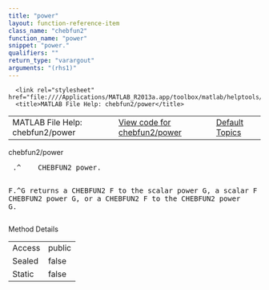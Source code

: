 ```yaml
---
title: "power"
layout: function-reference-item
class_name: "chebfun2"
function_name: "power"
snippet: "power."
qualifiers: ""
return_type: "varargout"
arguments: "(rhs1)"
---
```


<html>
   <head>
      <meta http-equiv="Content-Type" content="text/html; charset=utf-8">
   
      <link rel="stylesheet" href="file:////Applications/MATLAB_R2013a.app/toolbox/matlab/helptools/private/helpwin.css">
      <title>MATLAB File Help: chebfun2/power</title>
   </head>
   <body>
      <!--Single-page help-->
      <table border="0" cellspacing="0" width="100%">
         <tr class="subheader">
            <td class="headertitle">MATLAB File Help: chebfun2/power</td>
            <td class="subheader-left"><a href="matlab:edit chebfun2/power">View code for chebfun2/power</a></td>
            <td class="subheader-right"><a href="matlab:helpwin">Default Topics</a></td>
         </tr>
      </table>
      <div class="title">chebfun2/power</div>
      <div class="helptext"><pre><!--helptext --> .^	CHEBFUN2 power. 
 
  F.^G returns a CHEBFUN2 F to the scalar power G, a scalar F to the
  CHEBFUN2 power G, or a CHEBFUN2 F to the CHEBFUN2 power G.</pre></div><!--after help -->
      <!--Method-->
      <div class="sectiontitle">Method Details</div>
      <table class="class-details">
         <tr>
            <td class="class-detail-label">Access</td>
            <td>public</td>
         </tr>
         <tr>
            <td class="class-detail-label">Sealed</td>
            <td>false</td>
         </tr>
         <tr>
            <td class="class-detail-label">Static</td>
            <td>false</td>
         </tr>
      </table>
   </body>
</html>
